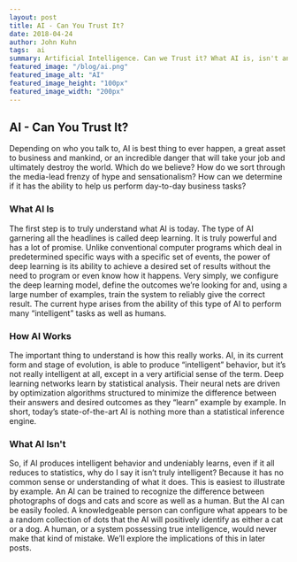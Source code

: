 ```yaml
---
layout: post
title: AI - Can You Trust It?
date: 2018-04-24
author: John Kuhn
tags:  ai
summary: Artificial Intelligence. Can we Trust it? What AI is, isn't and how it works.
featured_image: "/blog/ai.png"
featured_image_alt: "AI"
featured_image_height: "100px"
featured_image_width: "200px"
---
```



## AI - Can You Trust It?

Depending on who you talk to, AI is best thing to ever happen, a great asset to business and mankind, or an incredible danger that will take your job and ultimately destroy the world.  Which do we believe?  How do we sort through the media-lead frenzy of hype and sensationalism?  How can we determine if it has the ability to help us perform day-to-day business tasks?

### What AI Is

The first step is to truly understand what AI is today.  The type of AI garnering all the headlines is called deep learning.  It is truly powerful and has a lot of promise.  Unlike conventional computer programs which deal in predetermined specific ways with a specific set of events, the power of deep learning is its ability to achieve a desired set of results without the need to program or even know how it happens.  Very simply, we configure the deep learning model, define the outcomes we’re looking for and, using a large number of examples, train the system to reliably give the correct result.  The current hype arises from the ability of this type of AI to perform many “intelligent” tasks as well as humans.  

### How AI Works   

The important thing to understand is how this really works.  AI, in its current form and stage of evolution, is able to produce “intelligent” behavior, but it’s not really intelligent at all, except in a very artificial sense of the term.  Deep learning networks learn by statistical analysis.  Their neural nets are driven by optimization algorithms structured to minimize the difference between their answers and desired outcomes as they “learn” example by example.   In short, today’s state-of-the-art AI is nothing more than a statistical inference engine.

### What AI Isn't

So, if AI produces intelligent behavior and undeniably learns, even if it all reduces to statistics, why do I say it isn’t truly intelligent?  Because it has no common sense or understanding of what it does.  This is easiest to illustrate by example.  An AI can be trained to recognize the difference between photographs of dogs and cats and score as well as a human.  But the AI can be easily fooled.  A knowledgeable person can configure what appears to be a random collection of dots that the AI will positively identify as either a cat or a dog.  A human, or a system possessing true intelligence, would never make that kind of mistake.  We’ll explore the implications of this in later posts.
